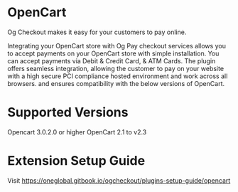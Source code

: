 # OpenCart

Og Checkout makes it easy for your customers to pay online.

Integrating your OpenCart store with Og Pay checkout services allows you to accept payments on your OpenCart store with simple installation. You can accept payments via Debit & Credit Card, & ATM Cards. The plugin offers seamless integration, allowing the customer to pay on your website with a high secure PCI compliance hosted environment and work across all browsers. and ensures compatibility with the below versions of OpenCart.

# Supported Versions
Opencart 3.0.2.0 or higher
OpenCart 2.1 to v2.3

# Extension Setup Guide
Visit
https://oneglobal.gitbook.io/ogcheckout/plugins-setup-guide/opencart
